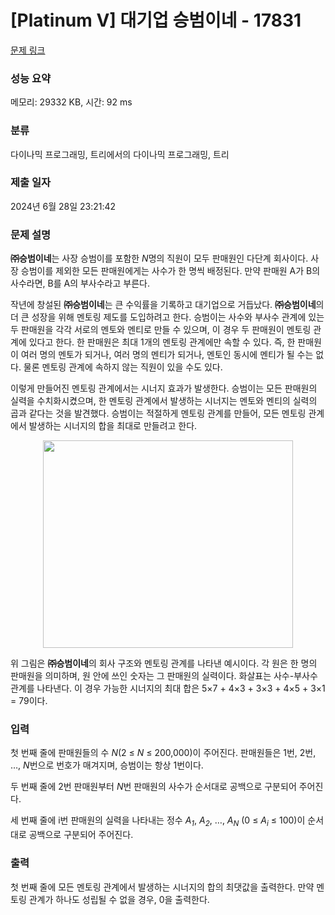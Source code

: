 # [Platinum V] 대기업 승범이네 - 17831 

[문제 링크](https://www.acmicpc.net/problem/17831) 

### 성능 요약

메모리: 29332 KB, 시간: 92 ms

### 분류

다이나믹 프로그래밍, 트리에서의 다이나믹 프로그래밍, 트리

### 제출 일자

2024년 6월 28일 23:21:42

### 문제 설명

<p><strong>㈜승범이네</strong>는 사장 승범이를 포함한 <em>N</em>명의 직원이 모두 판매원인 다단계 회사이다. 사장 승범이를 제외한 모든 판매원에게는 사수가 한 명씩 배정된다. 만약 판매원 A가 B의 사수라면, B를 A의 부사수라고 부른다.</p>

<p>작년에 창설된 <strong>㈜승범이네</strong>는 큰 수익률을 기록하고 대기업으로 거듭났다. <strong>㈜승범이네</strong>의 더 큰 성장을 위해 멘토링 제도를 도입하려고 한다. 승범이는 사수와 부사수 관계에 있는 두 판매원을 각각 서로의 멘토와 멘티로 만들 수 있으며, 이 경우 두 판매원이 멘토링 관계에 있다고 한다. 한 판매원은 최대 1개의 멘토링 관계에만 속할 수 있다. 즉, 한 판매원이 여러 명의 멘토가 되거나, 여러 명의 멘티가 되거나, 멘토인 동시에 멘티가 될 수는 없다. 물론 멘토링 관계에 속하지 않는 직원이 있을 수도 있다.</p>

<p>이렇게 만들어진 멘토링 관계에서는 시너지 효과가 발생한다. 승범이는 모든 판매원의 실력을 수치화시켰으며, 한 멘토링 관계에서 발생하는 시너지는 멘토와 멘티의 실력의 곱과 같다는 것을 발견했다. 승범이는 적절하게 멘토링 관계를 만들어, 모든 멘토링 관계에서 발생하는 시너지의 합을 최대로 만들려고 한다.</p>

<p style="text-align: center;"><img alt="" src="https://upload.acmicpc.net/3dd33770-33c1-424f-8547-a227b1654868/-/preview/" style="height: 332px; width: 400px;">  </p>

<p>위 그림은 <strong>㈜승범이네</strong>의 회사 구조와 멘토링 관계를 나타낸 예시이다. 각 원은 한 명의 판매원을 의미하며, 원 안에 쓰인 숫자는 그 판매원의 실력이다. 화살표는 사수-부사수 관계를 나타낸다. 이 경우 가능한 시너지의 최대 합은 5×7 + 4×3 + 3×3 + 4×5 + 3×1 = 79이다.</p>

### 입력 

 <p>첫 번째 줄에 판매원들의 수 <em>N</em>(2 ≤ <em>N</em> ≤ 200,000)이 주어진다. 판매원들은 1번, 2번, …, <em>N</em>번으로 번호가 매겨지며, 승범이는 항상 1번이다.</p>

<p>두 번째 줄에 2번 판매원부터 <em>N</em>번 판매원의 사수가 순서대로 공백으로 구분되어 주어진다. </p>

<p>세 번째 줄에 i번 판매원의 실력을 나타내는 정수 <em>A<sub>1</sub></em>, <em>A<sub>2</sub></em>, …, <em>A<sub>N</sub></em> (0 ≤ <em>A<sub>i</sub></em> ≤ 100)이 순서대로 공백으로 구분되어 주어진다.</p>

### 출력 

 <p>첫 번째 줄에 모든 멘토링 관계에서 발생하는 시너지의 합의 최댓값을 출력한다. 만약 멘토링 관계가 하나도 성립될 수 없을 경우, 0을 출력한다.</p>

